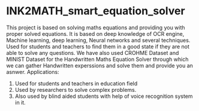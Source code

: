# INK2MATH_smart_equation_solver
This project is based on solving maths equations and providing you with proper solved equations. It is based on deep knowledge of OCR engine, Machine learning, deep learning, Neural networks and several techniques. Used for students and teachers to find them in a good state if they are not able to solve any questions.
We have also used CROHME Dataset and MINIST Dataset for the Handwritten Maths Equation Solver through which we can gather Handwritten experssions and solve them and provide you an asnwer.
Applications:
1. Used for students and teachers in education field
2. Used by researchers to solve complex problems.
3. Also used by blind aided students with help of voice recognition system in it.
